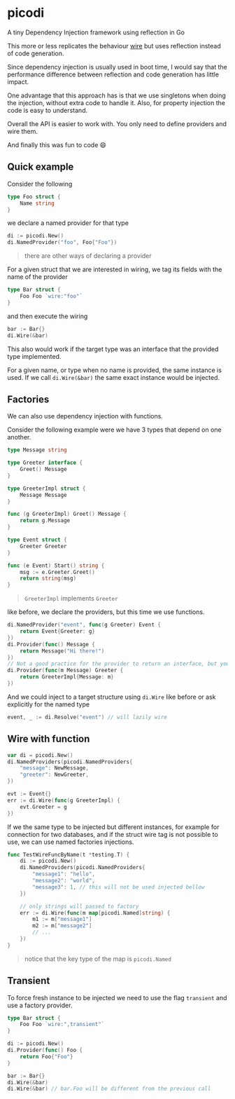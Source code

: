 # picodi
A tiny Dependency Injection framework using reflection in Go

This more or less replicates the behaviour [wire](https://github.com/google/wire) but uses reflection instead of code generation.

Since dependency injection is usually used in boot time, I would say that the performance difference between reflection and code generation has little impact.

One advantage that this approach has is that we use singletons when doing the injection, without extra code to handle it.
Also, for property injection the code is easy to understand.

Overall the API is easier to work with. You only need to define providers and wire them.

And finally this was fun to code :smile:

## Quick example

Consider the following

```go
type Foo struct {
    Name string
}
```

we declare a named provider for that type

```go
di := picodi.New()
di.NamedProvider("foo", Foo{"Foo"})
```

> there are other ways of declaring a provider

For a given struct that we are interested in wiring, we tag its fields with the name of the provider

```go
type Bar struct {
    Foo Foo `wire:"foo"`
}
```

and then execute the wiring

```go
bar := Bar{}
di.Wire(&bar)
```

This also would work if the target type was an interface that the provided type implemented.

For a given name, or type when no name is provided, the same instance is used. If we call `di.Wire(&bar)` the same exact instance would be injected.

## Factories

We can also use dependency injection with functions.

Consider the following example were we have 3 types that depend on one another.

```go
type Message string

type Greeter interface {
    Greet() Message
}

type GreeterImpl struct {
    Message Message
}

func (g GreeterImpl) Greet() Message {
    return g.Message
}

type Event struct {
    Greeter Greeter
}

func (e Event) Start() string {
    msg := e.Greeter.Greet()
    return string(msg)
}
```

> `GreeterImpl` implements `Greeter`

like before, we declare the providers, but this time we use functions.

```go
di.NamedProvider("event", func(g Greeter) Event {
    return Event{Greeter: g}
})
di.Provider(func() Message {
    return Message("Hi there!")
})
// Not a good practice for the provider to return an interface, but you can do it  
di.Provider(func(m Message) Greeter {
    return GreeterImpl{Message: m}
})
```

And we could inject to a target structure using `di.Wire` like before or ask explicitly for the named type

```go
event, _ := di.Resolve("event") // will lazily wire
```

## Wire with function

```go
var di = picodi.New()
di.NamedProviders(picodi.NamedProviders{
    "message": NewMessage,
    "greeter": NewGreeter,
})

evt := Event{}
err := di.Wire(func(g GreeterImpl) {
    evt.Greeter = g
})
```

If we the same type to be injected but different instances, for example for connection for two databases, 
and if the struct wire tag is not possible to use, we can use named factories injections.

```go
func TestWireFuncByName(t *testing.T) {
	di := picodi.New()
	di.NamedProviders(picodi.NamedProviders{
		"message1": "hello",
		"message2": "world",
		"message3": 1, // this will not be used injected bellow
	})

	// only strings will passed to factory
	err := di.Wire(func(m map[picodi.Named]string) {
		m1 := m["message1"]
        m2 := m["message2"]
        // ...
    })
}
```

> notice that the key type of the map is `picodi.Named`

## Transient

To force fresh instance to be injected we need to use the flag `transient` and use a factory provider.

```go
type Bar struct {
    Foo Foo `wire:",transient"`
}
```

```go
di := picodi.New()
di.Provider(func() Foo {
    return Foo{"Foo"}
}

bar := Bar{}
di.Wire(&bar)
di.Wire(&bar) // bar.Foo will be different from the previous call
```
